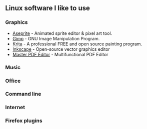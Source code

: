 ## Linux software I like to use

### Graphics
- [Aseprite](https://www.aseprite.org "Aseprite") - Animated sprite editor & pixel art tool.
- [Gimp](http://www.gimp.org "Gimp") - GNU Image Manipulation Program.
- [Krita](https://krita.org "Krita") - A professional FREE and open source painting program.
- [Inkscape](https://inkscape.org "Inkscape") - Open-source vector graphics editor
- [Master PDF Editor](https://code-industry.net/masterpdfeditor/ "Master PDF Editor") - Multifunctional PDF Editor

###  Music

###  Office

### Command line

### Internet

### Firefox plugins
